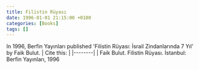 ```yaml
---
title: Filistin Rüyası
date: 1996-01-01 21:15:00 +0100
categories: [Books]
tags: []
---
```




In 1996, Berfin Yayınları published 'Filistin Rüyası: İsrail Zindanlarında 7 Yıl' by Faik Bulut.
| Cite this:   |
|--------|
| Faik Bulut. Filistin Rüyası. İstanbul: Berfin Yayınları, 1996

 